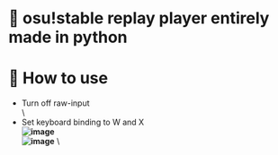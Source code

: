 # 🤖 osu!stable replay player entirely made in python
# 📝 How to use 


- Turn off raw-input\
\
- Set keyboard binding to W and X
\
**![image](https://github.com/Maous-B/osu-replay-player/assets/79797065/59608662-e8ae-4c1a-9055-28d721a9fc79)**
\
**![image](https://github.com/Maous-B/osu-replay-player/assets/79797065/da2f52fb-1304-4769-beb8-7c2afaf61ec9)**
\
